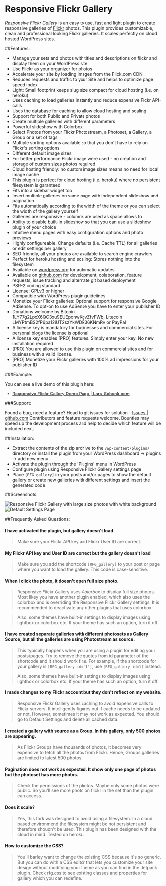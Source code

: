 # Responsive Flickr Gallery #

_Responsive Flickr Gallery_ is an easy to use, fast and light plugin to create responsive galleries of [Flickr](http://www.flickr.com/) photos. This plugin provides customizable, clean and professional looking Flickr galleries. It scales perfectly on cloud hosted WordPress sites.

##Features:

* Manage your sets and photos with titles and descriptions on flickr and display them on your WordPress site
* Use Flickr as your organizer for photos
* Accelerate your site by loading images from the Flick.com CDN
* Reduces requests and traffic to your Site and helps to optimize page speed index
* Light: Small footprint keeps slug size compact for cloud hosting (i.e. on heroku)
* Uses caching to load galleries instantly and reduce expensive Fickr API-calls 
* Uses the database for caching to allow cloud hosting and scaling
* Support for both Public and Private photos
* Create multiple galleries with different parameters
* Powerful slideshow with Colorbox
* Select Photos from your Flickr Photostream, a Photoset, a Gallery, a Group or a set of tags
* Multiple sorting options available so that you don't have to rely on Flickr's sorting options
* Different default image sizes
* For better performance Flickr image were used - no creation and storage of custom sizes photos required
* Cloud hosting friendly: no custom image sizes means no need for local image cache
* This plugin is perfect for cloud hosting (i.e. heroku) where no persistent filesystem is garanteed 
* Fits into a sidebar widget too
* Insert multiple galleries on same page with independent slideshow and pagination
* Fits automatically according to the width of the theme or you can select the width of the gallery yourself
* Galleries are responsive - columns are used as space allows to
* Ability to disable built-in slideshow so that you can use a slideshow plugin of your choice
* Intuitive menu pages with easy configuration options and photo previews
* Highly configureable. Change defaults (i.e. Cache TTL) for all galleries or edit settings per gallery
* SEO friendly, all your photos are available to search engine crawlers
* Perfect for heroku hosting and scaling: Stores nothing into the filesystem
* Available on [wordpress.org](http://wordpress.org/plugins/responsive-flickr-gallery/) for automatic updates
* Available on [github.com](https://github.com/schenk/responsive-flickr-gallery/) for development, colaboration, feature requests, issue tracking and alternate git based deployment
* PSR-2 coding standard
* License: GPLv3 or higher
* Compatible with WordPress plugin guidelines
* Monetize your Flickr galleries: Optional support for responsive Google AdSense. To opt-on to use AdSense you have to enter your publisher ID
* Donations welcome by Bitcoin 1LY77g2LpxX6QC3xu9EUEponwKgvZfvFWb, Litecoin LMYPtmBS2fP6pa12iUT2szYkWDR36KNmRv or PayPal
* A license key is mandatory for businesses and commercial sites. For personal blogs the license is optional
* A license key enables [PRO] features. Simply enter your key. No new installation required
* [PRO] You are allowed to use this plugin on commercial sites and for business with a valid license.
* [PRO] Monetize your Flickr galleries with 100% ad impressions for your publisher ID

###Example:

You can see a live demo of this plugin here:

* [Responsive Flickr Gallery Demo Page | Lars-Schenk.com](http://www.lars-schenk.com/responsive-flickr-gallery)

###Support:

Found a bug, need a feature?
Head to git issues for solution - [Issues | github.com](https://github.com/schenk/responsive-flickr-gallery/issues)
Contributors and feature requests welcome. Bounties may speed up the development process and help to decide which feature will be included next.

##Installation:

- Extract the contents of the zip archive to the `/wp-content/plugins/` directory or install the plugin from your WordPress dashboard -> plugins -> add new menu
- Activate the plugin through the 'Plugins' menu in WordPress
- Configure plugin using Responsive Flickr Gallery settings page
- Place `[RFG_gallery]` in your posts and/or pages to show the default gallery or create new galleries with different settings and insert the generated code

##Screenshots:

![Responsive Flickr Gallery with large size photos with white background](https://dl.dropboxusercontent.com/u/4421587/responsive-flickr-gallery-demo-screenshot-wordpress.jpg "Responsive Flickr Gallery with large size photos with white background")
![Default Settings Page](https://dl.dropboxusercontent.com/u/4421587/responsive-flickr-gallery-admin-screenshot-wordpress.jpg "Default Settings Page")

##Frequently Asked Questions:

#### I have activated the plugin, but gallery doesn't load. ####

> Make sure your Flickr API key and Flickr User ID are correct.

#### My Flickr API key and User ID are correct but the gallery doesn't load ####

> Make sure you add the shortcode `[RFG_gallery]` to your post or page where you want to load the gallery.  This code is case-sensitive.

#### When I click the photo, it doesn't open full size photo. ####

> Responsive Flickr Gallery uses *Colorbox* to display full size photos.  Most likey you have another plugin enabled, which also uses the colorbox and is overriding the Responsive Flickr Gallery settings.  It is recommended to deactivate any other plugins that uses colorbox.

> Also, some themes have built-in settings to display images using lightbox or colorbox etc.  If your theme has such an option, turn it off.

#### I have created separate galleries with different photosets as Gallery Source, but all the galleries are using Photostream as source. ####

> This typically happens when you are using a plugin for editing your posts/pages. Try to remove the quotes from id parameter of the shortcode and it should work fine. For example, if the shortcode for your gallery is `[RFG_gallery id='1']`, use `[RFG_gallery id=1]` instead.

> Also, some themes have built-in settings to display images using lightbox or colorbox etc. If your theme has such an option, turn it off.

#### I made changes to my Flickr account but they don't reflect on my website. ####

> Responsive Flickr Gallery uses caching to avoid expensive calls to Flickr servers.  It intelligently figures out if cache needs to be updated or not.  However, sometimes it may not work as expected.  You should go to Default Settings and delete all cached data.

#### I created a gallery with source as a Group.  In this gallery, only 500 photos are appearing. ####

> As Flickr Groups have thousands of photos, it becomes very expensive to fetch all the photos from Flickr.  Hence, Groups galleries are limited to latest 500 photos.

#### Pagination does not work as expected. It show only one page of photos but the photoset has more photos. ####

> Check the permissions of the photos. Maybe only some photos were public. So you'll see more photo on flickr in the set than the plugin can access.

#### Does it scale? ####

> Yes, this fork was designed to avoid using a filesystem. In a cloud based environmend the filesystem might be not persistent and therefore shoudn't be used. This plugin has been designed with the cloud in mind. Tested on heroku.

#### How to customize the CSS? ####

> You'll barley want to change the existing CSS because it's so generic. But you can do with a CSS editor that lets you customize your site design without modifying your theme as you can find in the Jetpack plugin. Check rfg.css to see existing classes and properties for gallery which you can redefine. 
